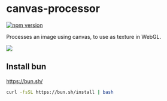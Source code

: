 # canvas-processor
[![npm version](https://badge.fury.io/js/canvas-processor.svg)](https://www.npmjs.com/package/canvas-processor)

Processes an image using canvas, to use as texture in WebGL.

![](https://jacklehamster.github.io/canvas-processor/icon.png)



## Install bun

https://bun.sh/

```bash
curl -fsSL https://bun.sh/install | bash
```
